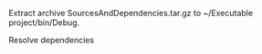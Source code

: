 Extract archive SourcesAndDependencies.tar.gz to ~/Executable project/bin/Debug.

Resolve dependencies